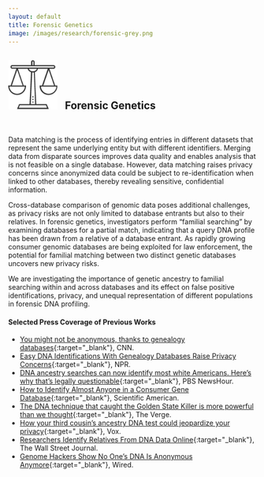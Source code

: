 ```yaml
---
layout: default
title: Forensic Genetics
image: /images/research/forensic-grey.png
---
```


## <img style="width:100px; padding-right: 10px;" src="/images/research/forensic-grey.png"> Forensic Genetics
<br/>


Data matching is the process of identifying entries in different datasets that represent the same underlying entity but with different identifiers. Merging data from disparate sources improves data quality and enables analysis that is not feasible on a single database. However, data matching raises privacy concerns since anonymized data could be subject to re-identification when linked to other databases, thereby revealing sensitive, confidential information. 

Cross-database comparison of genomic data poses additional challenges, as privacy risks are not only limited to database entrants but also to their relatives. In forensic genetics, investigators perform “familial searching” by examining databases for a partial match, indicating that a query DNA profile has been drawn from a relative of a database entrant. As rapidly growing consumer genomic databases are being exploited for law enforcement, the potential for familial matching between two distinct genetic databases uncovers new privacy risks. 

We are investigating the importance of genetic ancestry to familial searching within and across databases and its effect on false positive identifications, privacy, and unequal representation of different populations in forensic DNA profiling. 



#### Selected Press Coverage of Previous Works
* [You might not be anonymous, thanks to genealogy databases](https://www.cnn.com/2018/10/11/health/genetic-privacy-study/index.html){:target="_blank"}, CNN.
* [Easy DNA Identifications With Genealogy Databases Raise Privacy Concerns](https://www.npr.org/sections/health-shots/2018/10/11/656268742/easy-dna-identifications-with-genealogy-databases-raise-privacy-concerns){:target="_blank"}, NPR.
* [DNA ancestry searches can now identify most white Americans. Here’s why that’s legally questionable](https://www.pbs.org/newshour/science/dna-ancestry-searches-can-now-identify-most-white-americans-heres-why-thats-legally-questionable){:target="_blank"}, PBS NewsHour.
* [How to Identify Almost Anyone in a Consumer Gene Database](https://www.scientificamerican.com/article/how-to-identify-almost-anyone-in-a-consumer-gene-database/){:target="_blank"}, Scientific American.
* [The DNA technique that caught the Golden State Killer is more powerful than we thought](https://www.theverge.com/2018/10/11/17964862/family-dna-crime-search-golden-state-killer-forensics){:target="_blank"}, The Verge.
* [How your third cousin’s ancestry DNA test could jeopardize your privacy](https://www.vox.com/science-and-health/2018/10/12/17957268/science-ancestry-dna-privacy){:target="_blank"}, Vox.
* [Researchers Identify Relatives From DNA Data Online](https://www.wsj.com/articles/researchers-identify-relatives-from-dna-data-online-1539285736){:target="_blank"}, The Wall Street Journal.
* [Genome Hackers Show No One’s DNA Is Anonymous Anymore](https://www.wired.com/story/genome-hackers-show-no-ones-dna-is-anonymous-anymore/){:target="_blank"}, Wired.

